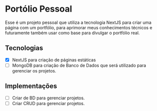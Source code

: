 # Portólio Pessoal
Esse é um projeto pessoal que utiliza a tecnologia NextJS para criar uma página com um portfólio, para aprimorar meus conhecimentos técnicos e futuramente também usar como base para divulgar o portfólio real.

## Tecnologias
- [X] NextJS para criação de páginas estáticas
- [ ] MongoDB para criação de Banco de Dados que será utilizado para gerenciar os projetos.

## Implementações
- [ ] Criar de BD para gerenciar projetos.
- [ ] Criar CRUD para gerenciar projetos.